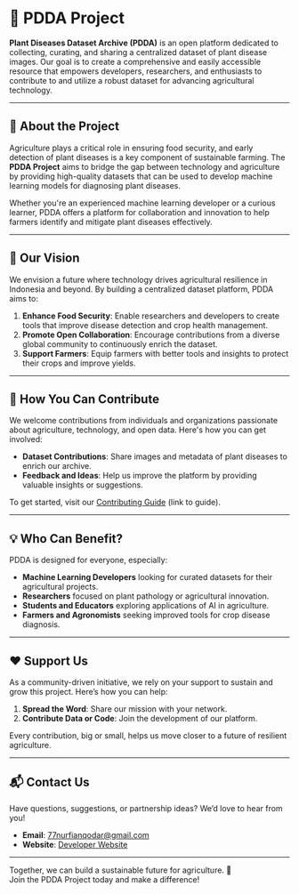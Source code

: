 # 🌱 PDDA Project

**Plant Diseases Dataset Archive (PDDA)** is an open platform dedicated to collecting, curating, and sharing a centralized dataset of plant disease images. Our goal is to create a comprehensive and easily accessible resource that empowers developers, researchers, and enthusiasts to contribute to and utilize a robust dataset for advancing agricultural technology.

---

## 🚀 About the Project

Agriculture plays a critical role in ensuring food security, and early detection of plant diseases is a key component of sustainable farming. The **PDDA Project** aims to bridge the gap between technology and agriculture by providing high-quality datasets that can be used to develop machine learning models for diagnosing plant diseases.

Whether you're an experienced machine learning developer or a curious learner, PDDA offers a platform for collaboration and innovation to help farmers identify and mitigate plant diseases effectively.

---

## 🎯 Our Vision

We envision a future where technology drives agricultural resilience in Indonesia and beyond. By building a centralized dataset platform, PDDA aims to:

1. **Enhance Food Security**: Enable researchers and developers to create tools that improve disease detection and crop health management.
2. **Promote Open Collaboration**: Encourage contributions from a diverse global community to continuously enrich the dataset.
3. **Support Farmers**: Equip farmers with better tools and insights to protect their crops and improve yields.

---

## 🤝 How You Can Contribute

We welcome contributions from individuals and organizations passionate about agriculture, technology, and open data. Here's how you can get involved:

- **Dataset Contributions**: Share images and metadata of plant diseases to enrich our archive.
- **Feedback and Ideas**: Help us improve the platform by providing valuable insights or suggestions.

To get started, visit our [Contributing Guide](https://github.com/pdda-project/.github/blob/main/CONTRIBUTING.md) (link to guide).

---

## 💡 Who Can Benefit?

PDDA is designed for everyone, especially:

- **Machine Learning Developers** looking for curated datasets for their agricultural projects.
- **Researchers** focused on plant pathology or agricultural innovation.
- **Students and Educators** exploring applications of AI in agriculture.
- **Farmers and Agronomists** seeking improved tools for crop disease diagnosis.

---

## ❤️ Support Us

As a community-driven initiative, we rely on your support to sustain and grow this project. Here’s how you can help:

1. **Spread the Word**: Share our mission with your network.
2. **Contribute Data or Code**: Join the development of our platform.
<!-- 3. **Donate**: Your donations help us cover operational costs and improve the platform. -->

<!-- [![Donate Now](https://img.shields.io/badge/Donate-PayPal-blue)](#) (link to donation page) -->

Every contribution, big or small, helps us move closer to a future of resilient agriculture.

---

## 📬 Contact Us

Have questions, suggestions, or partnership ideas? We’d love to hear from you!

- **Email**: 77nurfianqodar@gmail.com
- **Website**: [Developer Website](https://codefyn.online)
<!-- - **Social Media**: Follow us on [Twitter](#), [LinkedIn](#), and [Instagram](#). -->

---

Together, we can build a sustainable future for agriculture. 🌾  
Join the PDDA Project today and make a difference!
